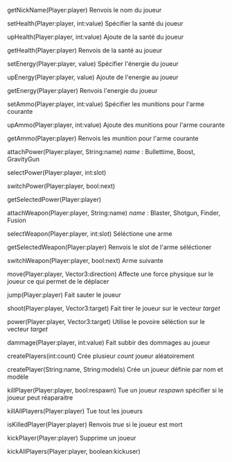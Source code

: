 
getNickName(Player:player)
    Renvois le nom du joueur

setHealth(Player:player, int:value)
    Spécifier la santé du joueur

upHealth(Player:player, int:value)
    Ajoute de la santé du joueur

getHealth(Player:player)
    Renvois de la santé au joueur

setEnergy(Player:player, value)
    Spécifier l'énergie du joueur

upEnergy(Player:player, value)
    Ajoute de l'energie au joueur

getEnergy(Player:player)
    Renvois l'energie du joueur

setAmmo(Player:player, int:value)
    Spécifier les munitions pour l'arme courante

upAmmo(Player:player, int:value)
    Ajoute des munitions pour l'arme courante

getAmmo(Player:player)
    Renvois les munition pour l'arme courante

attachPower(Player:player, String:name)
    _name_ : Bullettime, Boost, GravityGun

selectPower(Player:player, int:slot)

switchPower(Player:player, bool:next)

getSelectedPower(Player:player)

attachWeapon(Player:player, String:name)
    _name_ : Blaster, Shotgun, Finder, Fusion

selectWeapon(Player:player, int:slot)
    Séléctione une arme

getSelectedWeapon(Player:player)
    Renvois le slot de l'arme séléctioner

switchWeapon(Player:player, bool:next)
    Arme suivante

move(Player:player, Vector3:direction)
    Affecte une force physique sur le joueur ce qui permet de le déplacer

jump(Player:player)
    Fait sauter le joueur

shoot(Player:player, Vector3:target)
    Fait tirer le joueur sur le vecteur _target_

power(Player:player, Vector3:target)
    Utilise le povoire séléction sur le vecteur _target_

dammage(Player:player, int:value)
    Fait subbir des dommages au joueur

createPlayers(int:count)
    Crée plusieur _count_ joueur aléatoirement

createPlayer(String:name, String:models)
    Crée un joueur définie par nom et modèle

killPlayer(Player:player, bool:respawn)
    Tue un joueur
    _respawn_ spécifier si le joueur peut réaparaitre

killAllPlayers(Player:player)
    Tue tout les joueurs

isKilledPlayer(Player:player)
    Renvois _true_ si le joueur est mort

kickPlayer(Player:player)
    Supprime un joueur

kickAllPlayers(Player:player, boolean:kickuser)
